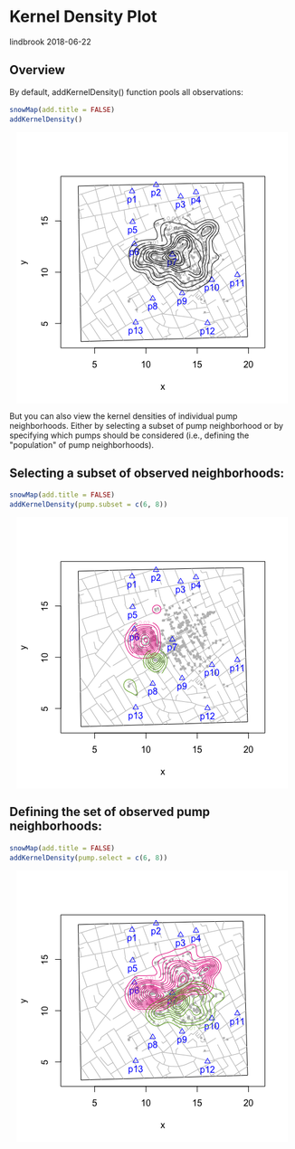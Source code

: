 Kernel Density Plot
================
lindbrook
2018-06-22

Overview
--------

By default, addKernelDensity() function pools all observations:

``` r
snowMap(add.title = FALSE)
addKernelDensity()
```

<img src="kernel.density_files/figure-markdown_github/unnamed-chunk-2-1.png" style="display: block; margin: auto;" />

But you can also view the kernel densities of individual pump neighborhoods. Either by selecting a subset of pump neighborhood or by specifying which pumps should be considered (i.e., defining the "population" of pump neighborhoods).

Selecting a subset of observed neighborhoods:
---------------------------------------------

``` r
snowMap(add.title = FALSE)
addKernelDensity(pump.subset = c(6, 8))
```

<img src="kernel.density_files/figure-markdown_github/unnamed-chunk-3-1.png" style="display: block; margin: auto;" />

Defining the set of observed pump neighborhoods:
------------------------------------------------

``` r
snowMap(add.title = FALSE)
addKernelDensity(pump.select = c(6, 8))
```

<img src="kernel.density_files/figure-markdown_github/unnamed-chunk-4-1.png" style="display: block; margin: auto;" />
